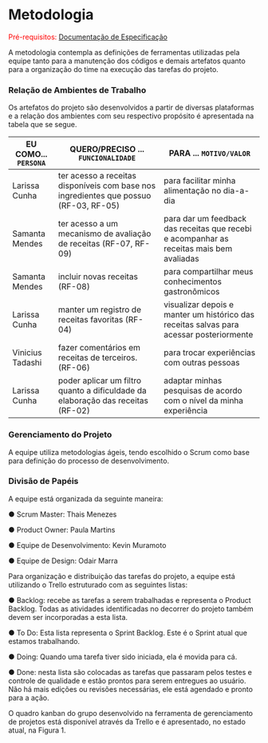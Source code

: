 
# Metodologia

<span style="color:red">Pré-requisitos: <a href="2-Especificação do Projeto.md"> Documentação de Especificação</a></span>

A metodologia contempla as definições de ferramentas utilizadas pela equipe tanto para a manutenção dos códigos e demais artefatos quanto para a organização do time na execução das tarefas do projeto.

### Relação de Ambientes de Trabalho

Os artefatos do projeto são desenvolvidos a partir de diversas plataformas e a relação dos ambientes com seu respectivo propósito é apresentada na tabela que se segue.


|EU COMO... `PERSONA`| QUERO/PRECISO ... `FUNCIONALIDADE` |PARA ... `MOTIVO/VALOR`                 |
|--------------------|------------------------------------|----------------------------------------|
|Larissa Cunha       | ter acesso a receitas disponíveis com base nos ingredientes que possuo (RF-03, RF-05)  | para facilitar minha alimentação no dia-a-dia    |   
|Samanta Mendes      | ter acesso a um mecanismo de avaliação de receitas (RF-07, RF-09)| para dar um feedback das receitas que recebi e acompanhar as receitas mais bem avaliadas  |
|Samanta Mendes      | incluir novas receitas (RF-08)| para compartilhar meus conhecimentos gastronômicos  |
|Larissa Cunha       | manter um registro de receitas favoritas (RF-04) | visualizar depois e manter um histórico das receitas salvas para acessar posteriormente|
|Vinicius Tadashi    | fazer comentários em receitas de terceiros. (RF-06)   | para trocar experiências com outras pessoas  | 
|Larissa Cunha       | poder aplicar um filtro quanto a dificuldade da elaboração das receitas (RF-02) | adaptar minhas pesquisas de acordo com o nível da minha experiência|

### Gerenciamento do Projeto

A equipe utiliza metodologias ágeis, tendo escolhido o Scrum como base para definição do processo de desenvolvimento.

### Divisão de Papéis

A equipe está organizada da seguinte maneira:

●  	Scrum Master: Thais Menezes

●  	Product Owner: Paula Martins

●  	Equipe de Desenvolvimento: Kevin Muramoto

●  	Equipe de Design: Odair Marra
 
 
Para organização e distribuição das tarefas do projeto, a equipe está utilizando o Trello estruturado com as seguintes listas:
 
●  	Backlog: recebe as tarefas a serem trabalhadas e representa o Product Backlog. Todas as atividades identificadas no decorrer do projeto também devem ser incorporadas a esta lista.

●  	To Do: Esta lista representa o Sprint Backlog. Este é o Sprint atual que estamos trabalhando.

●  	Doing: Quando uma tarefa tiver sido iniciada, ela é movida para cá.

●  	Done: nesta lista são colocadas as tarefas que passaram pelos testes e controle de qualidade e estão prontos para serem entregues ao usuário. Não há mais edições ou revisões necessárias, ele está agendado e pronto para a ação.
 
O quadro kanban do grupo desenvolvido na ferramenta de gerenciamento de projetos está disponível através da Trello e é apresentado, no estado atual, na Figura 1.

